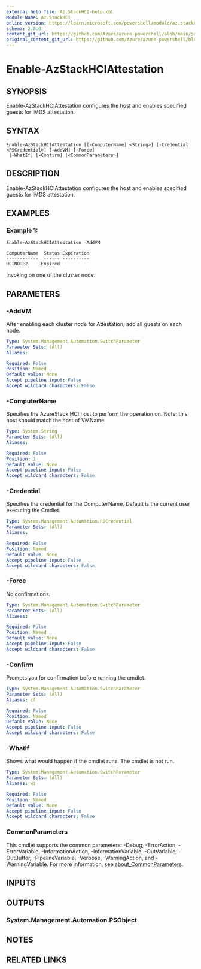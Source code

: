 ```yaml
---
external help file: Az.StackHCI-help.xml
Module Name: Az.StackHCI
online version: https://learn.microsoft.com/powershell/module/az.stackhci/enable-azstackhciattestation
schema: 2.0.0
content_git_url: https://github.com/Azure/azure-powershell/blob/main/src/StackHCI/StackHCI/help/Enable-AzStackHCIAttestation.md
original_content_git_url: https://github.com/Azure/azure-powershell/blob/main/src/StackHCI/StackHCI/help/Enable-AzStackHCIAttestation.md
---
```


# Enable-AzStackHCIAttestation

## SYNOPSIS
Enable-AzStackHCIAttestation configures the host and enables specified guests for IMDS attestation.

## SYNTAX

```
Enable-AzStackHCIAttestation [[-ComputerName] <String>] [-Credential <PSCredential>] [-AddVM] [-Force]
 [-WhatIf] [-Confirm] [<CommonParameters>]
```

## DESCRIPTION
Enable-AzStackHCIAttestation configures the host and enables specified guests for IMDS attestation.

## EXAMPLES

### Example 1:
```powershell
Enable-AzStackHCIAttestation -AddVM
```

```output
ComputerName  Status Expiration
------------  ------ ----------
HCINODE2     Expired
```

Invoking on one of the cluster node.

## PARAMETERS

### -AddVM
After enabling each cluster node for Attestation, add all guests on each node.

```yaml
Type: System.Management.Automation.SwitchParameter
Parameter Sets: (All)
Aliases:

Required: False
Position: Named
Default value: None
Accept pipeline input: False
Accept wildcard characters: False
```

### -ComputerName
Specifies the AzureStack HCI host to perform the operation on.
Note: this host should match the host of VMName.

```yaml
Type: System.String
Parameter Sets: (All)
Aliases:

Required: False
Position: 1
Default value: None
Accept pipeline input: False
Accept wildcard characters: False
```

### -Credential
Specifies the credential for the ComputerName.
Default is the current user executing the Cmdlet.

```yaml
Type: System.Management.Automation.PSCredential
Parameter Sets: (All)
Aliases:

Required: False
Position: Named
Default value: None
Accept pipeline input: False
Accept wildcard characters: False
```

### -Force
No confirmations.

```yaml
Type: System.Management.Automation.SwitchParameter
Parameter Sets: (All)
Aliases:

Required: False
Position: Named
Default value: None
Accept pipeline input: False
Accept wildcard characters: False
```

### -Confirm
Prompts you for confirmation before running the cmdlet.

```yaml
Type: System.Management.Automation.SwitchParameter
Parameter Sets: (All)
Aliases: cf

Required: False
Position: Named
Default value: None
Accept pipeline input: False
Accept wildcard characters: False
```

### -WhatIf
Shows what would happen if the cmdlet runs.
The cmdlet is not run.

```yaml
Type: System.Management.Automation.SwitchParameter
Parameter Sets: (All)
Aliases: wi

Required: False
Position: Named
Default value: None
Accept pipeline input: False
Accept wildcard characters: False
```

### CommonParameters
This cmdlet supports the common parameters: -Debug, -ErrorAction, -ErrorVariable, -InformationAction, -InformationVariable, -OutVariable, -OutBuffer, -PipelineVariable, -Verbose, -WarningAction, and -WarningVariable. For more information, see [about_CommonParameters](http://go.microsoft.com/fwlink/?LinkID=113216).

## INPUTS

## OUTPUTS

### System.Management.Automation.PSObject

## NOTES

## RELATED LINKS
